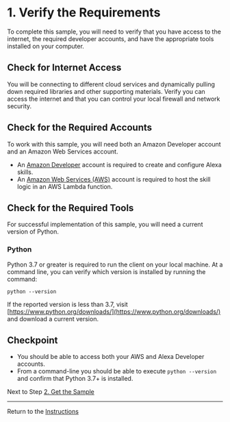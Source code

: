 # 1. Verify the Requirements

To complete this sample, you will need to verify that you have access to the internet, the required developer accounts, and have the appropriate tools installed on your computer.

## Check for Internet Access
You will be connecting to different cloud services and dynamically pulling down required libraries and other supporting materials. Verify you can access the internet and that you can control your local firewall and network security. 

## Check for the Required Accounts

To work with this sample, you will need both an Amazon Developer account and an Amazon Web Services account.

* An [Amazon Developer](https://developer.amazon.com/) account is required to create and configure Alexa skills.
* An [Amazon Web Services (AWS)](https://aws.amazon.com/) account is required to host the skill logic in an AWS Lambda function.

## Check for the Required Tools

For successful implementation of this sample, you will need a current version of Python.

### **Python**

Python 3.7 or greater is required to run the client on your local machine. At a command line, you can verify which version is installed by running the command:

```
python --version
```

If the reported version is less than 3.7, visit [https://www.python.org/downloads/](https://www.python.org/downloads/) and download a current version.


## Checkpoint
- You should be able to access both your AWS and Alexa Developer accounts.
- From a command-line you should be able to execute `python --version` and confirm that Python 3.7+ is installed.

Next to Step [2. Get the Sample](get-the-sample.md)

___
Return to the [Instructions](README.md)